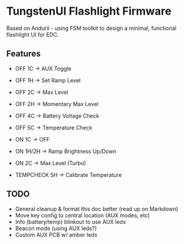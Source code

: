 # TungstenUI Flashlight Firmware

Based on Anduril - using FSM toolkit to design a minimal, functional flashlight UI for EDC.

## Features

- OFF 1C -> AUX Toggle
- OFF 1H -> Set Ramp Level
- OFF 2C -> Max Level
- OFF 2H -> Momentary Max Level
- OFF 4C -> Battery Voltage Check
- OFF 5C -> Temperature Check

- ON 1C -> OFF
- ON 1H/2H -> Ramp Brightness Up/Down
- ON 2C -> Max Level (Turbo)

- TEMPCHECK 5H -> Calibrate Temperature

## TODO

- General cleanup & format this doc better (read up on Markdown)
- Move key config to central location (AUX modes, etc)
- Info (battery/temp) blinkout to use AUX leds
- Beacon mode (using AUX leds?)
- Custom AUX PCB w/ amber leds